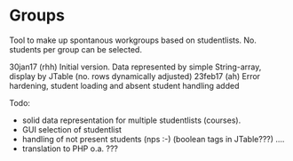 # Groups
Tool to make up spontanous workgroups based on studentlists. No. students per group can be selected.

30jan17 (rhh) Initial version. Data represented by simple String-array, display by JTable (no. rows dynamically adjusted)
23feb17 (ah)  Error hardening, student loading and absent student handling added



Todo:
- solid data representation for multiple studentlists (courses).
- GUI selection of studentlist
- handling of not present students (nps :-) (boolean tags in JTable???)
....
- translation to PHP o.a. ???
